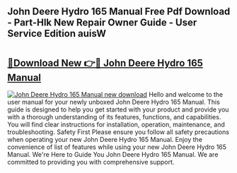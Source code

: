 ## John Deere Hydro 165 Manual Free Pdf Download - Part-Hlk New Repair Owner Guide - User Service Edition auisW

# <h2><a href="http://bc94042.oget.top/?id=John+Deere+Hydro+165+Manual">🔗Download New 👉🔴 John Deere Hydro 165 Manual</a></h2>

[![John Deere Hydro 165 Manual new download](https://i.imgur.com/5g1atiW.png)](http://bc94042.oget.top/?id=John+Deere+Hydro+165+Manual)
Hello and welcome to the user manual for your newly unboxed John Deere Hydro 165 Manual. This guide is designed to help you get started with your product and provide you with a thorough understanding of its features, functions, and capabilities. You will find clear instructions for installation, operation, maintenance, and troubleshooting. Safety First Please ensure you follow all safety precautions when operating your new John Deere Hydro 165 Manual. Enjoy the convenience of list of features while using your new John Deere Hydro 165 Manual. We're Here to Guide You John Deere Hydro 165 Manual. We are committed to providing you with comprehensive support.
